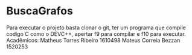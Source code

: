# BuscaGrafos

Para executar o projeto basta clonar o git, ter um programa que compile codigo C como o DEVC++, apertar f9 para compilar e f10 para executar.
Acadêmicos: Matheus Torres Ribeiro 1610498
            Mateus Correia Bezzan 1520253

